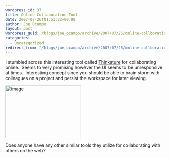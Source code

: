 ```yaml
---
wordpress_id: 37
title: Online Collaboration Tool
date: 2007-07-26T01:51:22+00:00
author: Joe Ocampo
layout: post
wordpress_guid: /blogs/joe_ocampo/archive/2007/07/25/online-collboration-tool.aspx
categories:
  - Uncategorized
redirect_from: "/blogs/joe_ocampo/archive/2007/07/25/online-collboration-tool.aspx/"
---
```

I stumbled across this interesting tool called <a href="http://thinkature.com/" target="_blank">Thinkature</a> for collaborating online.&nbsp; Seems to&nbsp;very&nbsp;promising however the UI seems to be&nbsp;unresponsive at times.&nbsp; Interesting concept&nbsp;since you should be able to brain storm with colleagues on a project and persist the workspace for later viewing.&nbsp;&nbsp;

[<img style="border-right: 0px;border-top: 0px;border-left: 0px;border-bottom: 0px" height="167" alt="image" src="http://lostechies.com/content/joeocampo/uploads/2011/03OnlineCollborationTool_14F6C/image_thumb.png" width="240" border="0" />](http://lostechies.com/content/joeocampo/uploads/2011/03OnlineCollborationTool_14F6C/image.png) 

Does anyone have any other similar tools they utilize for collaborating with others on the web?
